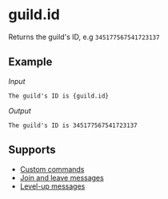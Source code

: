 # guild.id

Returns the guild's ID, e.g `345177567541723137`

## Example

*Input*
```
The guild's ID is {guild.id}
```
*Output*
```
The guild's ID is 345177567541723137
```

## Supports

* [Custom commands](/custom_commands/)
* [Join and leave messages](/join_leave_messages/)
* [Level-up messages](/levels/)
